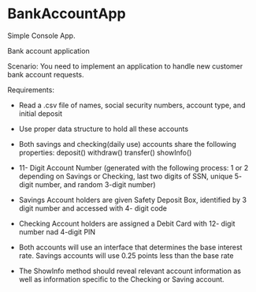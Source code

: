 # BankAccountApp
Simple Console App. 

Bank account application

Scenario: You need to implement an application to handle new customer bank account requests.

Requirements:
- Read a .csv file of names, social security numbers, account type, and initial deposit
- Use proper data structure to hold all these accounts
- Both savings and checking(daily use) accounts share the following properties:
	deposit()
  withdraw()
  transfer()
  showInfo()
   
 - 11- Digit Account Number (generated with the following process: 1 or 2 depending on Savings or Checking,
	last two digits of SSN, unique 5- digit number, and random 3-digit number)
- Savings Account holders are given Safety Deposit Box, identified by 3 digit number and accessed with 4- digit code
- Checking Account holders are assigned a Debit Card with 12- digit number nad 4-digit PIN
- Both accounts will use an interface that determines the base interest rate.
  Savings accounts will use 0.25 points less than the base rate
- The ShowInfo method should reveal relevant account information as well as information specific to the Checking or Saving account.
